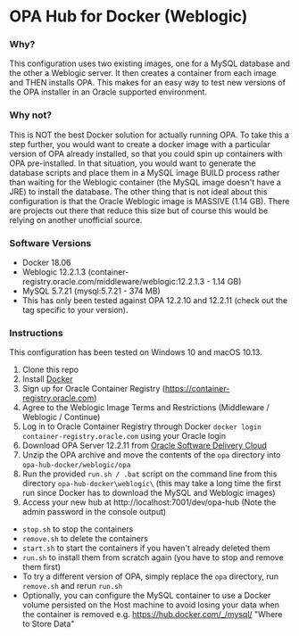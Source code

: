 # OPA Hub for Docker (Weblogic)

### Why?
This configuration uses two existing images, one for a MySQL database and the other a Weblogic server.  It then creates a container from each image and THEN installs OPA.  This makes for an easy way to test new versions of the OPA installer in an Oracle supported environment.

### Why not?
This is NOT the best Docker solution for actually running OPA.  To take this a step further, you would want to create a docker image with a particular version of OPA already installed, so that you could spin up containers with OPA pre-installed.  In that situation, you would want to generate the database scripts and place them in a MySQL image BUILD process rather than waiting for the Weblogic container (the MySQL image doesn't have a JRE) to install the database.  The other thing that is not ideal about this configuration is that the Oracle Weblogic image is MASSIVE (1.14 GB).  There are projects out there that reduce this size but of course this would be relying on another unofficial source.

### Software Versions
- Docker 18.06
- Weblogic 12.2.1.3 (container-registry.oracle.com/middleware/weblogic:12.2.1.3 - 1.14 GB)
- MySQL 5.7.21 (mysql:5.7.21 - 374 MB)
- This has only been tested against OPA 12.2.10 and 12.2.11 (check out the tag specific to your version).

### Instructions
This configuration has been tested on Windows 10 and macOS 10.13.
1. Clone this repo
1. Install [Docker](https://www.docker.com/community-edition#/download)
1. Sign up for Oracle Container Registry (https://container-registry.oracle.com)
1. Agree to the Weblogic Image Terms and Restrictions (Middleware / Weblogic / Continue)
1. Log in to Oracle Container Registry through Docker `docker login container-registry.oracle.com` using your Oracle login
1. Download OPA Server 12.2.11 from [Oracle Software Delivery Cloud](https://edelivery.oracle.com)
1. Unzip the OPA archive and move the contents of the `opa` directory into `opa-hub-docker/weblogic/opa`
1. Run the provided `run.sh / .bat` script on the command line from this directory `opa-hub-docker\weblogic\` (this may take a long time the first run since Docker has to download the MySQL and Weblogic images)
1. Access your new hub at http://localhost:7001/dev/opa-hub (Note the admin password in the console output)

- `stop.sh` to stop the containers
- `remove.sh` to delete the containers
- `start.sh` to start the containers if you haven't already deleted them
- `run.sh` to install them from scratch again (you have to stop and remove them first)
- To try a different version of OPA, simply replace the `opa` directory, run `remove.sh` and rerun `run.sh`
- Optionally, you can configure the MySQL container to use a Docker volume persisted on the Host machine to avoid losing your data when the container is removed e.g. https://hub.docker.com/_/mysql/ "Where to Store Data"